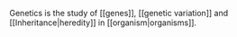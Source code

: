 Genetics is the study of [[genes]], [[genetic variation]] and [[Inheritance|heredity]] in [[organism|organisms]].
